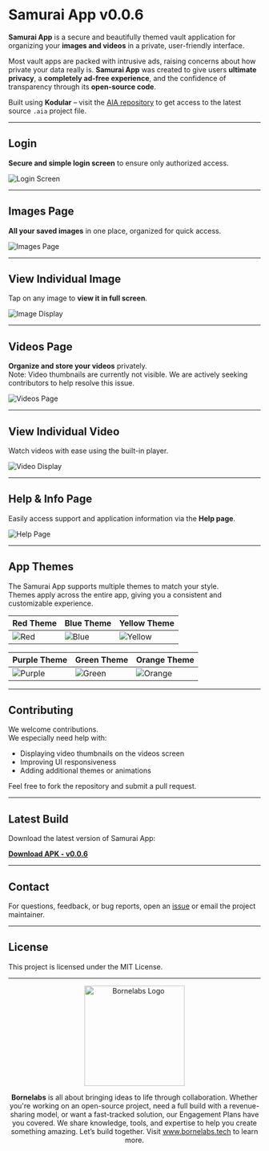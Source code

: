 # Samurai App v0.0.6

**Samurai App** is a secure and beautifully themed vault application for organizing your **images and videos** in a private, user-friendly interface. 

Most vault apps are packed with intrusive ads, raising concerns about how private your data really is. **Samurai App** was created to give users **ultimate privacy**, a **completely ad-free experience**, and the confidence of transparency through its **open-source code**. 

Built using **Kodular** – visit the [AIA repository](https://github.com/Samurai-Vault/aia) to get access to the latest source `.aia` project file.

---

## Login

**Secure and simple login screen** to ensure only authorized access.

![Login Screen](https://github.com/Samurai-Vault/Assets/blob/main/Screenshots%20/v0.0.6/LoginScreen.v0.0.6.jpg)

---

## Images Page

**All your saved images** in one place, organized for quick access.

![Images Page](https://github.com/Samurai-Vault/Assets/blob/main/Screenshots%20/v0.0.6/Images.v0.0.6.jpg)

---

## View Individual Image

Tap on any image to **view it in full screen**.

![Image Display](https://github.com/Samurai-Vault/Assets/blob/main/Screenshots%20/v0.0.6/ImageDisplay.v0.0.6.jpg)

---

## Videos Page

**Organize and store your videos** privately.  
Note: Video thumbnails are currently not visible. We are actively seeking contributors to help resolve this issue.

![Videos Page](https://github.com/Samurai-Vault/Assets/blob/main/Screenshots%20/v0.0.6/Videos.v0.0.6.jpg)

---

## View Individual Video

Watch videos with ease using the built-in player.

![Video Display](https://github.com/Samurai-Vault/Assets/blob/main/Screenshots%20/v0.0.6/VideosDisplay.v0.0.6.jpg)

---

## Help & Info Page

Easily access support and application information via the **Help page**.

![Help Page](https://github.com/Samurai-Vault/Assets/blob/main/Screenshots%20/v0.0.6/HelpPage.v0.0.6.jpg)

---

## App Themes

The Samurai App supports multiple themes to match your style.  
Themes apply across the entire app, giving you a consistent and customizable experience.

| Red Theme | Blue Theme | Yellow Theme |
|-----------|------------|--------------|
| ![Red](https://github.com/Samurai-Vault/Assets/blob/main/Screenshots%20/v0.0.6/red.jpg) | ![Blue](https://github.com/Samurai-Vault/Assets/blob/main/Screenshots%20/v0.0.6/blue.jpg) | ![Yellow](https://github.com/Samurai-Vault/Assets/blob/main/Screenshots%20/v0.0.6/yellow.jpg) |

| Purple Theme | Green Theme | Orange Theme |
|--------------|-------------|---------------|
| ![Purple](https://github.com/Samurai-Vault/Assets/blob/main/Screenshots%20/v0.0.6/purple.jpg) | ![Green](https://github.com/Samurai-Vault/Assets/blob/main/Screenshots%20/v0.0.6/green.jpg) | ![Orange](https://github.com/Samurai-Vault/Assets/blob/main/Screenshots%20/v0.0.6/orange.jpg) |

---

## Contributing

We welcome contributions.  
We especially need help with:

- Displaying video thumbnails on the videos screen
- Improving UI responsiveness
- Adding additional themes or animations

Feel free to fork the repository and submit a pull request.

---

## Latest Build

Download the latest version of Samurai App:

[**Download APK - v0.0.6**](https://github.com/Samurai-Vault/Samurai/blob/main/APK/Samurai.v0.0.6.apk)

---

## Contact

For questions, feedback, or bug reports, open an [issue](https://github.com/Samurai-Vault/Samurai/issues) or email the project maintainer.

---

## License

This project is licensed under the MIT License.

---

<p align="center">
  <a href="https://www.bornelabs.tech">
    <img src="https://github.com/BorneLabs/Assets/blob/main/Images/BorneLabs%20Transparent%20Logo.png" alt="Bornelabs Logo" width="200"/>
  </a>
</p>

<p align="center">
  <strong>Bornelabs</strong> is all about bringing ideas to life through collaboration. Whether you're working on an open-source project, need a full build with a revenue-sharing model, or want a fast-tracked solution, our Engagement Plans have you covered. We share knowledge, tools, and expertise to help you create something amazing. Let’s build together. Visit <a href="https://www.bornelabs.tech">www.bornelabs.tech</a> to learn more.
</p>

